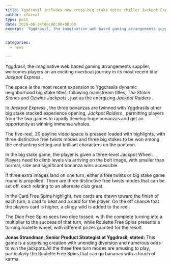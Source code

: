 ```yaml
---
title: Yggdrasil includes new cross-big stake spine chiller Jackpot Express to its famous Jackpot games portfolio
author: xforeal 
type: post
date: 2020-08-24T00:00:00+00:00
excerpt: 'Yggdrasil, the imaginative web based gaming arrangements supplier, welcomes players on an exciting riverboat voyage in its most recent title Jackpot Express '


categories:
  - news

---
```

Yggdrasil, the imaginative web based gaming arrangements supplier, welcomes players on an exciting riverboat journey in its most recent title _Jackpot Express_ . 

The space is the most recent expansion to Yggdrasils dynamic neighborhood big stake titles, following mainstream titles, _The Stolen Stones_ and  _Ozwins Jackpots_ , just as the energizing _Jackpot Raiders_ . 

In _Jackpot Express_ , the three bonanzas are twinned with Yggdrasils other big stake stacked experience opening, _Jackpot Raiders_ , permitting players from the two games to rapidly develop huge bonanzas and get an opportunity at winning immense wholes. 

The five-reel, 20 payline video space is pressed loaded with highlights, with three distinctive free twists modes and three big stakes to be won among the enchanting setting and brilliant characters on the pontoon. 

In the big stake game, the player is given a three-level Jackpot Wheel. Players need to climb levels via arriving on the bolt image, with smaller than normal, side and significant bonanza wins accessible. 

If three extra images land on one turn, either a free twists or big stake game round is propelled. There are three distinctive free twists modes that can be set off, each relating to an alternate club great. 

In the Card Free Spins highlight, two cards are drawn toward the finish of each turn, a card to beat and a card for the player. On the off chance that the players card is higher, a clingy wild is added to the reel. 

The Dice Free Spins sees two dice tossed, with the complete turning into a multiplier to the success of that turn, while Roulette Free Spins presents a turning roulette wheel, with different prizes granted for the result. 

**Jonas Strandman, Senior Product Strategist at Yggdrasil, stated:** This game is a surprising creation with unending diversion and numerous odds to win the jackpots.All the three free turn modes are amusing to play, particularly the Roulette Free Spins that can go bananas with a touch of karma.